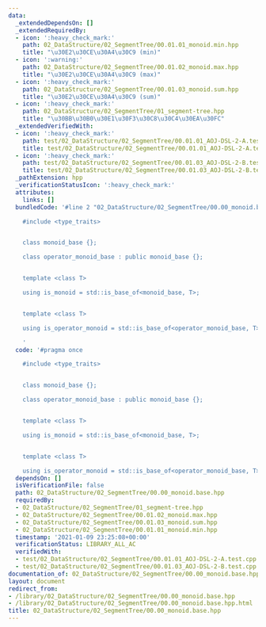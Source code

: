 ```yaml
---
data:
  _extendedDependsOn: []
  _extendedRequiredBy:
  - icon: ':heavy_check_mark:'
    path: 02_DataStructure/02_SegmentTree/00.01.01_monoid.min.hpp
    title: "\u30E2\u30CE\u30A4\u30C9 (min)"
  - icon: ':warning:'
    path: 02_DataStructure/02_SegmentTree/00.01.02_monoid.max.hpp
    title: "\u30E2\u30CE\u30A4\u30C9 (max)"
  - icon: ':heavy_check_mark:'
    path: 02_DataStructure/02_SegmentTree/00.01.03_monoid.sum.hpp
    title: "\u30E2\u30CE\u30A4\u30C9 (sum)"
  - icon: ':heavy_check_mark:'
    path: 02_DataStructure/02_SegmentTree/01_segment-tree.hpp
    title: "\u30BB\u30B0\u30E1\u30F3\u30C8\u30C4\u30EA\u30FC"
  _extendedVerifiedWith:
  - icon: ':heavy_check_mark:'
    path: test/02_DataStructure/02_SegmentTree/00.01.01_AOJ-DSL-2-A.test.cpp
    title: test/02_DataStructure/02_SegmentTree/00.01.01_AOJ-DSL-2-A.test.cpp
  - icon: ':heavy_check_mark:'
    path: test/02_DataStructure/02_SegmentTree/00.01.03_AOJ-DSL-2-B.test.cpp
    title: test/02_DataStructure/02_SegmentTree/00.01.03_AOJ-DSL-2-B.test.cpp
  _pathExtension: hpp
  _verificationStatusIcon: ':heavy_check_mark:'
  attributes:
    links: []
  bundledCode: '#line 2 "02_DataStructure/02_SegmentTree/00.00_monoid.base.hpp"

    #include <type_traits>


    class monoid_base {};

    class operator_monoid_base : public monoid_base {};


    template <class T>

    using is_monoid = std::is_base_of<monoid_base, T>;


    template <class T>

    using is_operator_monoid = std::is_base_of<operator_monoid_base, T>;

    '
  code: '#pragma once

    #include <type_traits>


    class monoid_base {};

    class operator_monoid_base : public monoid_base {};


    template <class T>

    using is_monoid = std::is_base_of<monoid_base, T>;


    template <class T>

    using is_operator_monoid = std::is_base_of<operator_monoid_base, T>;'
  dependsOn: []
  isVerificationFile: false
  path: 02_DataStructure/02_SegmentTree/00.00_monoid.base.hpp
  requiredBy:
  - 02_DataStructure/02_SegmentTree/01_segment-tree.hpp
  - 02_DataStructure/02_SegmentTree/00.01.02_monoid.max.hpp
  - 02_DataStructure/02_SegmentTree/00.01.03_monoid.sum.hpp
  - 02_DataStructure/02_SegmentTree/00.01.01_monoid.min.hpp
  timestamp: '2021-01-09 23:25:08+00:00'
  verificationStatus: LIBRARY_ALL_AC
  verifiedWith:
  - test/02_DataStructure/02_SegmentTree/00.01.01_AOJ-DSL-2-A.test.cpp
  - test/02_DataStructure/02_SegmentTree/00.01.03_AOJ-DSL-2-B.test.cpp
documentation_of: 02_DataStructure/02_SegmentTree/00.00_monoid.base.hpp
layout: document
redirect_from:
- /library/02_DataStructure/02_SegmentTree/00.00_monoid.base.hpp
- /library/02_DataStructure/02_SegmentTree/00.00_monoid.base.hpp.html
title: 02_DataStructure/02_SegmentTree/00.00_monoid.base.hpp
---
```

